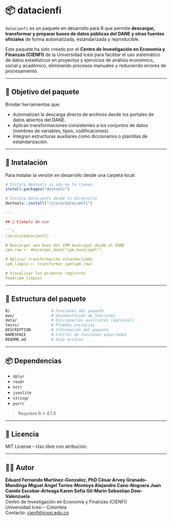 # 📦 datacienfi

`datacienfi` es un paquete en desarrollo para R que permite **descargar, transformar y preparar bases de datos públicas del DANE y otras fuentes oficiales** de forma automatizada, estandarizada y reproducible.

Este paquete ha sido creado por el **Centro de Investigación en Economía y Finanzas (CIENFI)** de la Universidad Icesi para facilitar el uso sistemático de datos estadísticos en proyectos y ejercicios de análisis económico, social y académico, eliminando procesos manuales y reduciendo errores de procesamiento.

---

## 🎯 Objetivo del paquete

Brindar herramientas que:

- Automatizan la descarga directa de archivos desde los portales de datos abiertos del DANE.
- Aplican transformaciones consistentes a los conjuntos de datos (nombres de variables, tipos, codificaciones).
- Integran estructuras auxiliares como diccionarios o plantillas de estandarización.

---

## 🚀 Instalación

Para instalar la versión en desarrollo desde una carpeta local:

```r
# Instala devtools si aún no lo tienes
install.packages("devtools")

# Instala datacienfi desde tu directorio
devtools::install("ruta/a/datacienfi")

---

## 🔧 Ejemplo de uso

```r
library(datacienfi)

# Descargar una base del IPM municipal desde el DANE
ipm_raw <- descargar_dane("ipm_municipal")

# Aplicar transformación estandarizada
ipm_limpio <- transformar_ipm(ipm_raw)

# Visualizar los primeros registros
head(ipm_limpio)
```

---

## 📁 Estructura del paquete

```bash
R/                  # Funciones del paquete
man/                # Documentación de funciones
data/               # Diccionarios auxiliares (opcional)
tests/              # Pruebas unitarias
DESCRIPTION         # Información del paquete
NAMESPACE           # Control de funciones exportadas
README.md           # Este archivo
```

---

## 📦 Dependencias

- `dplyr`
- `readr`
- `httr`
- `jsonlite`
- `stringr`
- `purrr`

> Requiere R ≥ 4.1.0

---

## 📄 Licencia

MIT License – Uso libre con atribución.

---

## 👨‍💻 Autor

**Eduard Fernando Martínez-Gonzalez, PhD
César Arvey Granado-Mandinga
Miguel Angel Torres-Montoya
Alejandro Cano-Noguera
Juan Camilo Escobar-Arteaga
Karen Sofía Gil-Marin
Sebastian Dow-Valenzuela**  
Centro de Investigación en Economía y Finanzas (CIENFI)  
Universidad Icesi – Colombia  
Contacto: cienfi@icesi.edu.co
